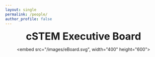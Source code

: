 ```yaml
---
layout: single
permalink: /people/
author_profile: false
---
```


<center>
	<font size="+3"><b>cSTEM Executive Board</b></font>


<embed src="/images/eBoard.svg", width="400" height="600">

</center>
